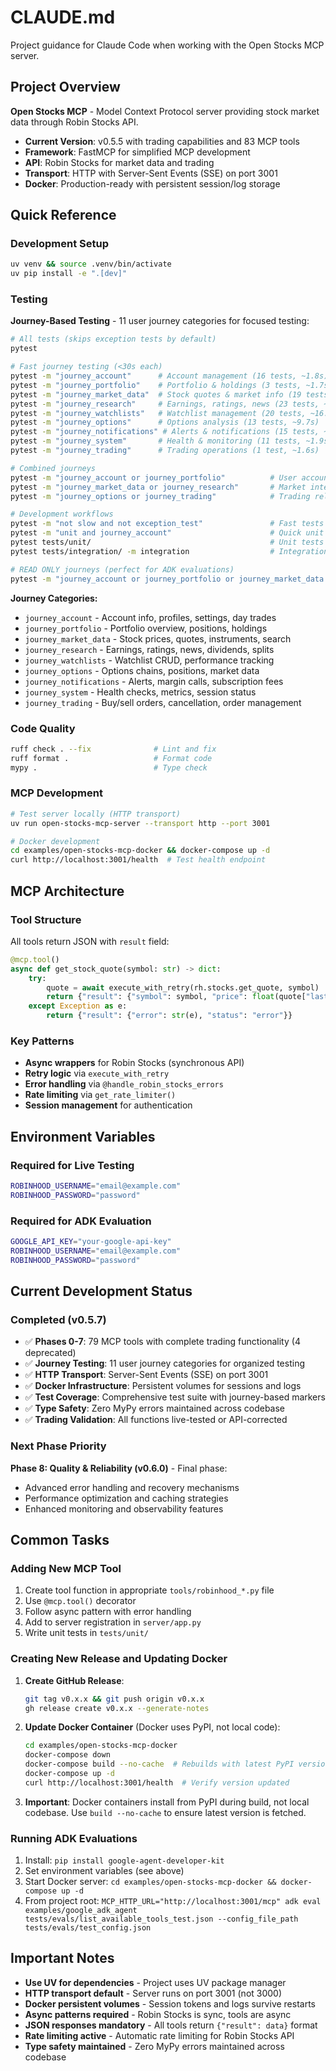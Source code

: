 # CLAUDE.md

Project guidance for Claude Code when working with the Open Stocks MCP server.

## Project Overview

**Open Stocks MCP** - Model Context Protocol server providing stock market data through Robin Stocks API.
- **Current Version**: v0.5.5 with trading capabilities and 83 MCP tools
- **Framework**: FastMCP for simplified MCP development
- **API**: Robin Stocks for market data and trading
- **Transport**: HTTP with Server-Sent Events (SSE) on port 3001
- **Docker**: Production-ready with persistent session/log storage

## Quick Reference

### Development Setup
```bash
uv venv && source .venv/bin/activate
uv pip install -e ".[dev]"
```

### Testing

**Journey-Based Testing** - 11 user journey categories for focused testing:

```bash
# All tests (skips exception tests by default)
pytest                           

# Fast journey testing (<30s each)
pytest -m "journey_account"      # Account management (16 tests, ~1.8s)
pytest -m "journey_portfolio"    # Portfolio & holdings (3 tests, ~1.7s)  
pytest -m "journey_market_data"  # Stock quotes & market info (19 tests, ~3.8s)
pytest -m "journey_research"     # Earnings, ratings, news (23 tests, ~3.0s)
pytest -m "journey_watchlists"   # Watchlist management (20 tests, ~16.7s)
pytest -m "journey_options"      # Options analysis (13 tests, ~9.7s)
pytest -m "journey_notifications" # Alerts & notifications (15 tests, ~1.6s)
pytest -m "journey_system"       # Health & monitoring (11 tests, ~1.9s)
pytest -m "journey_trading"      # Trading operations (1 test, ~1.6s)

# Combined journeys
pytest -m "journey_account or journey_portfolio"          # User account flows
pytest -m "journey_market_data or journey_research"       # Market intelligence
pytest -m "journey_options or journey_trading"            # Trading related

# Development workflows
pytest -m "not slow and not exception_test"               # Fast tests (recommended)
pytest -m "unit and journey_account"                      # Quick unit feedback
pytest tests/unit/                                        # Unit tests (fast)
pytest tests/integration/ -m integration                  # Integration (needs auth)

# READ ONLY journeys (perfect for ADK evaluations)
pytest -m "journey_account or journey_portfolio or journey_market_data or journey_research or journey_notifications or journey_system"
```

**Journey Categories:**
- `journey_account` - Account info, profiles, settings, day trades
- `journey_portfolio` - Portfolio overview, positions, holdings
- `journey_market_data` - Stock prices, quotes, instruments, search
- `journey_research` - Earnings, ratings, news, dividends, splits
- `journey_watchlists` - Watchlist CRUD, performance tracking
- `journey_options` - Options chains, positions, market data
- `journey_notifications` - Alerts, margin calls, subscription fees
- `journey_system` - Health checks, metrics, session status
- `journey_trading` - Buy/sell orders, cancellation, order management

### Code Quality
```bash
ruff check . --fix              # Lint and fix
ruff format .                   # Format code  
mypy .                          # Type check
```

### MCP Development
```bash
# Test server locally (HTTP transport)
uv run open-stocks-mcp-server --transport http --port 3001

# Docker development
cd examples/open-stocks-mcp-docker && docker-compose up -d
curl http://localhost:3001/health  # Test health endpoint
```

## MCP Architecture

### Tool Structure
All tools return JSON with `result` field:
```python
@mcp.tool()
async def get_stock_quote(symbol: str) -> dict:
    try:
        quote = await execute_with_retry(rh.stocks.get_quote, symbol)
        return {"result": {"symbol": symbol, "price": float(quote["last_trade_price"])}}
    except Exception as e:
        return {"result": {"error": str(e), "status": "error"}}
```

### Key Patterns
- **Async wrappers** for Robin Stocks (synchronous API)
- **Retry logic** via `execute_with_retry`
- **Error handling** via `@handle_robin_stocks_errors` 
- **Rate limiting** via `get_rate_limiter()`
- **Session management** for authentication

## Environment Variables

### Required for Live Testing
```bash
ROBINHOOD_USERNAME="email@example.com"
ROBINHOOD_PASSWORD="password"
```

### Required for ADK Evaluation  
```bash
GOOGLE_API_KEY="your-google-api-key"
ROBINHOOD_USERNAME="email@example.com" 
ROBINHOOD_PASSWORD="password"
```

## Current Development Status

### Completed (v0.5.7)
- ✅ **Phases 0-7**: 79 MCP tools with complete trading functionality (4 deprecated)
- ✅ **Journey Testing**: 11 user journey categories for organized testing
- ✅ **HTTP Transport**: Server-Sent Events (SSE) on port 3001
- ✅ **Docker Infrastructure**: Persistent volumes for sessions and logs
- ✅ **Test Coverage**: Comprehensive test suite with journey-based markers
- ✅ **Type Safety**: Zero MyPy errors maintained across codebase
- ✅ **Trading Validation**: All functions live-tested or API-corrected

### Next Phase Priority
**Phase 8: Quality & Reliability (v0.6.0)** - Final phase:
- Advanced error handling and recovery mechanisms
- Performance optimization and caching strategies
- Enhanced monitoring and observability features

## Common Tasks

### Adding New MCP Tool
1. Create tool function in appropriate `tools/robinhood_*.py` file
2. Use `@mcp.tool()` decorator
3. Follow async pattern with error handling
4. Add to server registration in `server/app.py`
5. Write unit tests in `tests/unit/`

### Creating New Release and Updating Docker
1. **Create GitHub Release**: 
   ```bash
   git tag v0.x.x && git push origin v0.x.x
   gh release create v0.x.x --generate-notes
   ```
2. **Update Docker Container** (Docker uses PyPI, not local code):
   ```bash
   cd examples/open-stocks-mcp-docker
   docker-compose down
   docker-compose build --no-cache  # Rebuilds with latest PyPI version
   docker-compose up -d
   curl http://localhost:3001/health  # Verify version updated
   ```
3. **Important**: Docker containers install from PyPI during build, not local codebase. Use `build --no-cache` to ensure latest version is fetched.

### Running ADK Evaluations
1. Install: `pip install google-agent-developer-kit`
2. Set environment variables (see above)
3. Start Docker server: `cd examples/open-stocks-mcp-docker && docker-compose up -d`
4. From project root: `MCP_HTTP_URL="http://localhost:3001/mcp" adk eval examples/google_adk_agent tests/evals/list_available_tools_test.json --config_file_path tests/evals/test_config.json`

## Important Notes

- **Use UV for dependencies** - Project uses UV package manager  
- **HTTP transport default** - Server runs on port 3001 (not 3000)
- **Docker persistent volumes** - Session tokens and logs survive restarts
- **Async patterns required** - Robin Stocks is sync, tools are async
- **JSON responses mandatory** - All tools return `{"result": data}` format
- **Rate limiting active** - Automatic rate limiting for Robin Stocks API
- **Type safety maintained** - Zero MyPy errors maintained across codebase